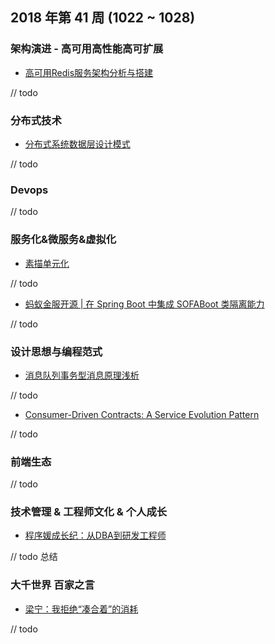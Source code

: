 
## 2018 年第 41 周 (1022 ~ 1028)

### 架构演进 - 高可用高性能高可扩展

- [高可用Redis服务架构分析与搭建](https://mp.weixin.qq.com/s/eQccOeq1pKp0IE0JcvvLpQ)

// todo

### 分布式技术

- [分布式系统数据层设计模式](https://mp.weixin.qq.com/s/_CBoYbOoVDkFDoEgC0I68Q)

// todo

### Devops

// todo

### 服务化&微服务&虚拟化

- [素描单元化](https://mp.weixin.qq.com/s/jfbHvEMSZtgXis3AtSOZyw)

// todo

- [蚂蚁金服开源 | 在 Spring Boot 中集成 SOFABoot 类隔离能力](https://mp.weixin.qq.com/s/VrsITin7FNU3BymcsXlDlQ)

// todo


### 设计思想与编程范式

- [消息队列事务型消息原理浅析](https://mp.weixin.qq.com/s/ufTdKKYHENWRXlarbybgvg)

// todo

- [Consumer-Driven Contracts: A Service Evolution Pattern](https://martinfowler.com/articles/consumerDrivenContracts.html)

// todo

### 前端生态

// todo

### 技术管理 & 工程师文化 & 个人成长

- [程序媛成长纪：从DBA到研发工程师](https://mp.weixin.qq.com/s/KRjKlDEHJWcK1-oXf2k_8A)

// todo 总结

### 大千世界 百家之言

- [梁宁：我拒绝“凑合着”的消耗](https://36kr.com/p/5158058.html?from=groupmessage&isappinstalled=0)

// todo
